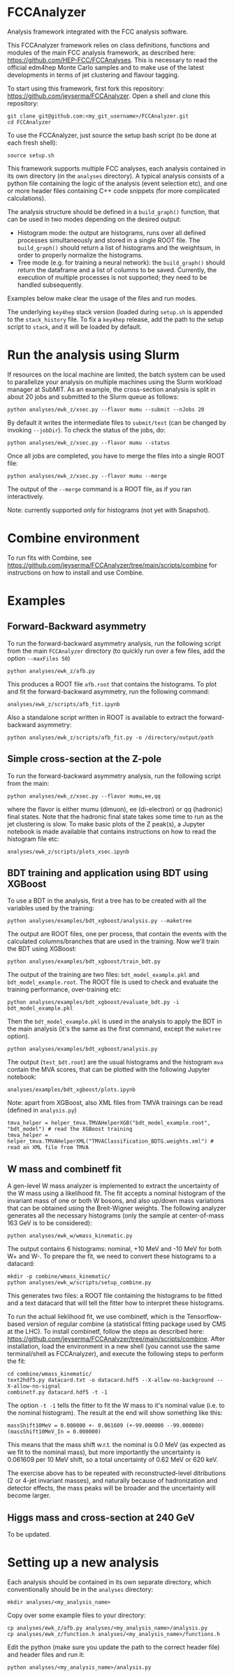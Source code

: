 # FCCAnalyzer
Analysis framework integrated with the FCC analysis software.

This FCCAnalyzer framework relies on class definitions, functions and modules of the main FCC analysis framework, as described here: https://github.com/HEP-FCC/FCCAnalyses. This is necessary to read the official edm4hep Monte Carlo samples and to make use of the latest developments in terms of jet clustering and flavour tagging.

To start using this framework, first fork this repository: https://github.com/jeyserma/FCCAnalyzer. Open a shell and clone this repository:


```shell
git clone git@github.com:<my_git_username>/FCCAnalyzer.git
cd FCCAnalyzer
```

To use the FCCAnalyzer, just source the setup bash script (to be done at each fresh shell):

```shell
source setup.sh
```

This framework supports multiple FCC analyses, each analysis contained in its own directory (in the `analyses` directory). A typical analysis consists of a python file containing the logic of the analysis (event selection etc), and one or more header files containing C++ code snippets (for more complicated calculations).

The analysis structure should be defined in a `build_graph()` function, that can be used in two modes depending on the desired output:

- Histogram mode: the output are histograms, runs over all defined processes simultaneously and stored in a single ROOT file. The `build_graph()` should return a list of histograms and the weightsum, in order to properly normalize the histograms.
- Tree mode (e.g. for training a neural network): the `build_graph()` should return the dataframe and a list of columns to be saved. Currently, the execution of multiple processes is not supported; they need to be handled subsequently.

Examples below make clear the usage of the files and run modes.


The underlying `key4hep` stack version (loaded during `setup.sh` is appended to the `stack_history` file. To fix a `key4hep` release, add the path to the setup script to `stack`, and it will be loaded by default.

# Run the analysis using Slurm

If resources on the local machine are limited, the batch system can be used to parallelize your analysis on multiple machines using the Slurm workload manager at SubMIT. As an example, the cross-section analysis is split in about 20 jobs and submitted to the Slurm queue as follows:

```shell
python analyses/ewk_z/xsec.py --flavor mumu --submit --nJobs 20
```

By default it writes the intermediate files to `submit/test` (can be changed by invoking `--jobDir`). To check the status of the jobs, do:

```shell
python analyses/ewk_z/xsec.py --flavor mumu --status
```

Once all jobs are completed, you have to merge the files into a single ROOT file:

```shell
python analyses/ewk_z/xsec.py --flavor mumu --merge
```

The output of the `--merge` command is a ROOT file, as if you ran interactively.

Note: currently supported only for histograms (not yet with Snapshot).

# Combine environment

To run fits with Combine, see https://github.com/jeyserma/FCCAnalyzer/tree/main/scripts/combine for instructions on how to install and use Combine.


# Examples

## Forward-Backward asymmetry
To run the forward-backward asymmetry analysis, run the following script from the main `FCCAnalyzer` directory (to quickly run over a few files, add the option `--maxFiles 50`)

```shell
python analyses/ewk_z/afb.py
```

This produces a ROOT file `afb.root` that contains the histograms. To plot and fit the forward-backward asymmetry, run the following command:

```shell
analyses/ewk_z/scripts/afb_fit.ipynb
```

Also a standalone script written in ROOT is available to extract the forward-backward asymmetry:

```shell
python analyses/ewk_z/scripts/afb_fit.py -o /directory/output/path
```

## Simple cross-section at the Z-pole
To run the forward-backward asymmetry analysis, run the following script from the main:

```shell
python analyses/ewk_z/xsec.py --flavor mumu,ee,qq
```

where the flavor is either mumu (dimuon), ee (di-electron) or qq (hadronic) final states. Note that the hadronic final state takes some time to run as the jet clustering is slow. To make basic plots of the Z peak(s), a Jupyter notebook is made available that contains instructions on how to read the histogram file etc:

```shell
analyses/ewk_z/scripts/plots_xsec.ipynb
```

## BDT training and application using BDT using XGBoost
To use a BDT in the analysis, first a tree has to be created with all the variables used by the training:

```shell
python analyses/examples/bdt_xgboost/analysis.py --maketree
```

The output are ROOT files, one per process, that contain the events with the calculated columns/branches that are used in the training. Now we'll train the BDT using XGBoost:


```shell
python analyses/examples/bdt_xgboost/train_bdt.py
```

The output of the training are two files: `bdt_model_example.pkl` and `bdt_model_example.root`. The ROOT file is used to check and evaluate the training performance, over-training etc:

```shell
python analyses/examples/bdt_xgboost/evaluate_bdt.py -i bdt_model_example.pkl
```

Then the `bdt_model_example.pkl` is used in the analysis to apply the BDT in the main analysis (it's the same as the first command, except the `maketree` option).

```shell
python analyses/examples/bdt_xgboost/analysis.py
```

The output (`test_bdt.root`) are the usual histograms and the histogram `mva` contain the MVA scores, that can be plotted with the following Jupyter notebook:

```shell
analyses/examples/bdt_xgboost/plots.ipynb
```

Note: apart from XGBoost, also XML files from TMVA trainings can be read (defined in `analysis.py`)

```shell
tmva_helper = helper_tmva.TMVAHelperXGB("bdt_model_example.root", "bdt_model") # read the XGBoost training
tmva_helper = helper_tmva.TMVAHelperXML("TMVAClassification_BDTG.weights.xml") # read an XML file from TMVA
```


## W mass and combinetf fit
A gen-level W mass analyzer is implemented to extract the uncertainty of the W mass using a likelihood fit. The fit accepts a nominal histogram of the invariant mass of one or both W bosons, and also up/down mass variations that can be obtained using the Breit-Wigner weights. The following analyzer generates all the necessary histograms (only the sample at center-of-mass 163 GeV is to be considered):

```shell
python analyses/ewk_w/wmass_kinematic.py
```

The output contains 6 histograms: nominal, +10 MeV and -10 MeV for both W+ and W-. To prepare the fit, we need to convert these histograms to a datacard:

```shell
mkdir -p combine/wmass_kinematic/
python analyses/ewk_w/scripts/setup_combine.py
```

This generates two files: a ROOT file containing the histograms to be fitted and a text datacard that will tell the fitter how to interpret these histograms.

To run the actual lieklihood fit, we use combinetf, which is the Tensorflow-based version of regular combine (a statistical fitting package used by CMS at the LHC). To install combinetf, follow the steps as described here: https://github.com/jeyserma/FCCAnalyzer/tree/main/scripts/combine. After installation, load the environment in a new shell (you cannot use the same terminal/shell as FCCAnalyzer), and execute the following steps to perform the fit:

```shell
cd combine/wmass_kinematic/
text2hdf5.py datacard.txt -o datacard.hdf5 --X-allow-no-background --X-allow-no-signal
combinetf.py datacard.hdf5 -t -1 
```

The option `-t -1` tells the fitter to fit the W mass to it's nominal value (i.e. to the nominal histogram). The result at the end will show something like this:

```shell
massShift10MeV = 0.000000 +- 0.061609 (+-99.000000 --99.000000) (massShift10MeV_In = 0.000000)
```

This means that the mass shift w.r.t. the nominal is 0.0 MeV (as expected as we fit to the nominal mass), but more importantly the uncertainty is 0.061609 per 10 MeV shift, so a total uncertainty of 0.62 MeV or 620 keV. 


The exercise above has to be repeated with reconstructed-level ditributions (2 or 4-jet invariant masses), and naturally because of hadronization and detector effects, the mass peaks will be broader and the uncertainty will become larger.


## Higgs mass and cross-section at 240 GeV
To be updated.


# Setting up a new analysis
Each analysis should be contained in its own separate directory, which conventionally should be in the `analyses` directory:

```shell
mkdir analyses/<my_analysis_name>
```

Copy over some example files to your directory:

```shell
cp analyses/ewk_z/afb.py analyses/<my_analysis_name>/analysis.py
cp analyses/ewk_z/function.h analyses/<my_analysis_name>/functions.h
```

Edit the python (make sure you update the path to the correct header file) and header files and run it:

```shell
python analyses/<my_analysis_name>/analysis.py
```

